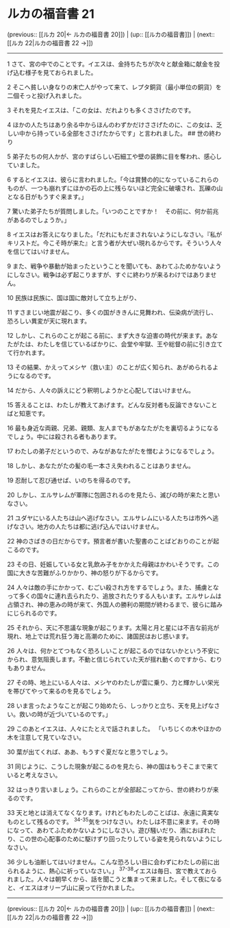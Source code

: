 # ルカの福音書 21

(previous:: [[ルカ 20|← ルカの福音書 20]]) | (up:: [[ルカの福音書]]) | (next:: [[ルカ 22|ルカの福音書 22 →]])

***


1 さて、宮の中でのことです。イエスは、金持ちたちが次々と献金箱に献金を投げ込む様子を見ておられました。 

2 そこへ貧しい身なりの末亡人がやって来て、レプタ銅貨（最小単位の銅貨）を二個そっと投げ入れました。 

3 それを見たイエスは、「この女は、だれよりも多くささげたのです。 

4 ほかの人たちはあり余る中からほんのわずかだけささげたのに、この女は、乏しい中から持っている全部をささげたからです」と言われました。 ## 世の終わり 

5 弟子たちの何人かが、宮のすばらしい石細工や壁の装飾に目を奪われ、感心していました。 

6 するとイエスは、彼らに言われました。「今は賞賛の的になっているこれらのものが、一つも崩れずにほかの石の上に残らないほど完全に破壊され、瓦礫の山となる日がもうすぐ来ます。」 

7 驚いた弟子たちが質問しました。「いつのことですか！　その前に、何か前兆があるのでしょうか。」 

8 イエスはお答えになりました。「だれにもだまされないようにしなさい。『私がキリストだ。今こそ時が来た』と言う者が大ぜい現れるからです。そういう人々を信じてはいけません。 

9 また、戦争や暴動が始まったということを聞いても、あわてふためかないようにしなさい。戦争は必ず起こりますが、すぐに終わりが来るわけではありません。 

10 民族は民族に、国は国に敵対して立ち上がり、 

11 すさまじい地震が起こり、多くの国がききんに見舞われ、伝染病が流行し、恐ろしい異変が天に現れます。 

12 しかし、これらのことが起こる前に、まず大きな迫害の時代が来ます。あなたがたは、わたしを信じているばかりに、会堂や牢獄、王や総督の前に引き立てて行かれます。 

13 その結果、かえってメシヤ（救い主）のことが広く知られ、あがめられるようになるのです。 

14 だから、人々の訴えにどう釈明しようかと心配してはいけません。 

15 答えることは、わたしが教えてあげます。どんな反対者も反論できないことばと知恵です。 

16 最も身近な両親、兄弟、親類、友人までもがあなたがたを裏切るようになるでしょう。中には殺される者もあります。 

17 わたしの弟子だというので、みながあなたがたを憎むようになるでしょう。 

18 しかし、あなたがたの髪の毛一本さえ失われることはありません。 

19 忍耐して忍び通せば、いのちを得るのです。 

20 しかし、エルサレムが軍隊に包囲されるのを見たら、滅びの時が来たと思いなさい。 

21 ユダヤにいる人たちは山へ逃げなさい。エルサレムにいる人たちは市外へ逃げなさい。地方の人たちは都に逃げ込んではいけません。 

22 神のさばきの日だからです。預言者が書いた聖書のことばどおりのことが起こるのです。 

23 その日、妊娠している女と乳飲み子をかかえた母親はかわいそうです。この国に大きな苦難がふりかかり、神の怒りが下るからです。 

24 人々は敵の手にかかって、むごい殺され方をするでしょう。また、捕虜となって多くの国々に連れ去られたり、追放されたりする人もいます。エルサレムは占領され、神の恵みの時が来て、外国人の勝利の期間が終わるまで、彼らに踏みにじられるのです。 

25 それから、天に不思議な現象が起こります。太陽と月と星には不吉な前兆が現れ、地上では荒れ狂う海と高潮のために、諸国民はおじ惑います。 

26 人々は、何かとてつもなく恐ろしいことが起こるのではないかという不安にかられ、意気阻喪します。不動と信じられていた天が揺れ動くのですから、むりもありません。 

27 その時、地上にいる人々は、メシヤのわたしが雲に乗り、力と輝かしい栄光を帯びてやって来るのを見るでしょう。 

28 いま言ったようなことが起こり始めたら、しっかりと立ち、天を見上げなさい。救いの時が近づいているのです。」 

29 このあとイエスは、人々にたとえで話されました。 「いちじくの木やほかの木を注意して見ていなさい。 

30 葉が出てくれば、ああ、もうすぐ夏だなと思うでしょう。 

31 同じように、こうした現象が起こるのを見たら、神の国はもうそこまで来ていると考えなさい。 

32 はっきり言いましょう。これらのことが全部起こってから、世の終わりが来るのです。 

33 天と地とは消えてなくなります。けれどもわたしのことばは、永遠に真実なものとして残るのです。 <sup class="versenum">34-35</sup>気をつけなさい。わたしは不意に来ます。その時になって、あわてふためかないようにしなさい。遊び騒いだり、酒におぼれたり、この世の心配事のために駆けずり回ったりしている姿を見られないようにしなさい。 

36 少しも油断してはいけません。こんな恐ろしい目に会わずにわたしの前に出られるように、熱心に祈っていなさい。」 <sup class="versenum">37-38</sup>イエスは毎日、宮で教えておられました。人々は朝早くから、話を聞こうと集まって来ました。そして夜になると、イエスはオリーブ山に戻って行かれました。

***

(previous:: [[ルカ 20|← ルカの福音書 20]]) | (up:: [[ルカの福音書]]) | (next:: [[ルカ 22|ルカの福音書 22 →]])
